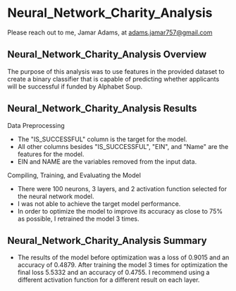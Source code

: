 # Neural_Network_Charity_Analysis 
Please reach out to me, Jamar Adams, at adams.jamar757@gmail.com


## Neural_Network_Charity_Analysis Overview
  The purpose of this analysis was to use features in the provided dataset to create a binary classifier that is capable of predicting whether applicants will be successful if funded by Alphabet Soup.

## Neural_Network_Charity_Analysis Results
  Data Preprocessing
  - The "IS_SUCCESSFUL" column is the target for the model.
  - All other columns besides "IS_SUCCESSFUL", "EIN", and "Name" are the features for the model.
  - EIN and NAME are the variables removed from the input data.

  Compiling, Training, and Evaluating the Model
  - There were 100 neurons, 3 layers, and 2 activation function selected for the neural network model.
  - I was not able to achieve the target model performance.
  - In order to optimize the model to improve its accuracy as close to 75% as possible, I retrained the model 3 times.

## Neural_Network_Charity_Analysis Summary
 - The results of the model before optimization was a loss of 0.9015 and an accuracy of 0.4879. After training the model 3 times for optimization the final loss 5.5332 and an accuracy of 0.4755. I recommend using a different activation function for a different result on each layer. 
